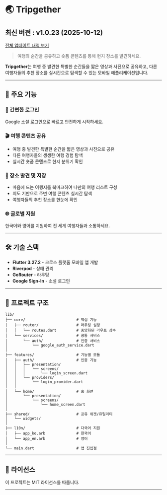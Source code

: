 # 🌏 Tripgether

<!-- 수정하지마세요 자동으로 동기화 됩니다 -->
## 최신 버전 : v1.0.23 (2025-10-12)
[전체 업데이트 내역 보기](CHANGELOG.md)

> 여행의 순간을 공유하고 숏폼 콘텐츠를 통해 현지 장소를 발견하세요.

**Tripgether**는 여행 중 발견한 특별한 순간들을 짧은 영상과 사진으로 공유하고, 다른 여행자들의 추천 장소를 실시간으로 탐색할 수 있는 모바일 애플리케이션입니다.

---

## 📱 주요 기능

### 🔐 간편한 로그인
Google 소셜 로그인으로 빠르고 안전하게 시작하세요.

### 🎬 여행 콘텐츠 공유
- 여행 중 발견한 특별한 순간을 짧은 영상과 사진으로 공유
- 다른 여행자들의 생생한 여행 경험 탐색
- 실시간 숏폼 콘텐츠로 현지 분위기 확인

### 📍 장소 발견 및 저장
- 마음에 드는 여행지를 북마크하여 나만의 여행 리스트 구성
- 지도 기반으로 주변 여행 콘텐츠 실시간 탐색
- 여행자들의 추천 장소를 한눈에 확인

### 🌐 글로벌 지원
한국어와 영어를 지원하여 전 세계 여행자들과 소통하세요.

---

## 🛠️ 기술 스택

- **Flutter 3.27.2** - 크로스 플랫폼 모바일 앱 개발
- **Riverpod** - 상태 관리
- **GoRouter** - 라우팅
- **Google Sign-In** - 소셜 로그인

---

## 📂 프로젝트 구조

```
lib/
├── core/                       # 핵심 기능
│   ├── router/                 # 라우팅 설정
│   │   └── routes.dart         # 중앙화된 라우트 상수
│   └── services/               # 공통 서비스
│       └── auth/               # 인증 서비스
│           └── google_auth_service.dart
│
├── features/                   # 기능별 모듈
│   ├── auth/                   # 인증 기능
│   │   ├── presentation/
│   │   │   └── screens/
│   │   │       └── login_screen.dart
│   │   └── providers/
│   │       └── login_provider.dart
│   │
│   └── home/                   # 홈 화면
│       └── presentation/
│           └── screens/
│               └── home_screen.dart
│
├── shared/                     # 공유 위젯/유틸리티
│   └── widgets/
│
├── l10n/                       # 다국어 지원
│   ├── app_ko.arb              # 한국어
│   └── app_en.arb              # 영어
│
└── main.dart                   # 앱 진입점
```

---

## 📝 라이선스

이 프로젝트는 MIT 라이선스를 따릅니다.

---

